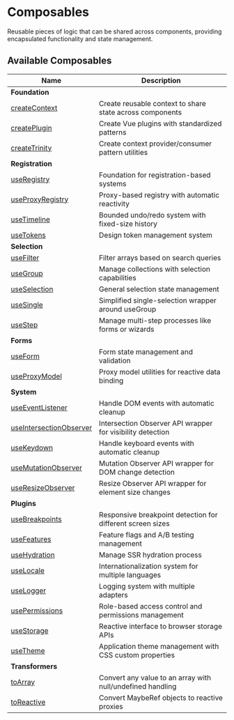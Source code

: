 # Composables

Reusable pieces of logic that can be shared across components, providing encapsulated functionality and state management.

<DocsPageFeatures :frontmatter />

## Available Composables

| Name | Description |
| - | - |
| **Foundation** | |
| [createContext](/composables/foundation/create-context) | Create reusable context to share state across components |
| [createPlugin](/composables/foundation/create-plugin) | Create Vue plugins with standardized patterns |
| [createTrinity](/composables/foundation/create-trinity) | Create context provider/consumer pattern utilities |
| **Registration** | |
| [useRegistry](/composables/registration/use-registry) | Foundation for registration-based systems |
| [useProxyRegistry](/composables/registration/use-proxy-registry) | Proxy-based registry with automatic reactivity |
| [useTimeline](/composables/registration/use-timeline) | Bounded undo/redo system with fixed-size history |
| [useTokens](/composables/registration/use-tokens) | Design token management system |
| **Selection** | |
| [useFilter](/composables/selection/use-filter) | Filter arrays based on search queries |
| [useGroup](/composables/selection/use-group) | Manage collections with selection capabilities |
| [useSelection](/composables/selection/use-selection) | General selection state management |
| [useSingle](/composables/selection/use-single) | Simplified single-selection wrapper around useGroup |
| [useStep](/composables/selection/use-step) | Manage multi-step processes like forms or wizards |
| **Forms** | |
| [useForm](/composables/forms/use-form) | Form state management and validation |
| [useProxyModel](/composables/forms/use-proxy-model) | Proxy model utilities for reactive data binding |
| **System** | |
| [useEventListener](/composables/system/use-event-listener) | Handle DOM events with automatic cleanup |
| [useIntersectionObserver](/composables/system/use-intersection-observer) | Intersection Observer API wrapper for visibility detection |
| [useKeydown](/composables/system/use-keydown) | Handle keyboard events with automatic cleanup |
| [useMutationObserver](/composables/system/use-mutation-observer) | Mutation Observer API wrapper for DOM change detection |
| [useResizeObserver](/composables/system/use-resize-observer) | Resize Observer API wrapper for element size changes |
| **Plugins** | |
| [useBreakpoints](/composables/plugins/use-breakpoints) | Responsive breakpoint detection for different screen sizes |
| [useFeatures](/composables/plugins/use-features) | Feature flags and A/B testing management |
| [useHydration](/composables/plugins/use-hydration) | Manage SSR hydration process |
| [useLocale](/composables/plugins/use-locale) | Internationalization system for multiple languages |
| [useLogger](/composables/plugins/use-logger) | Logging system with multiple adapters |
| [usePermissions](/composables/plugins/use-permissions) | Role-based access control and permissions management |
| [useStorage](/composables/plugins/use-storage) | Reactive interface to browser storage APIs |
| [useTheme](/composables/plugins/use-theme) | Application theme management with CSS custom properties |
| **Transformers** | |
| [toArray](/composables/transformers/to-array) | Convert any value to an array with null/undefined handling |
| [toReactive](/composables/transformers/to-reactive) | Convert MaybeRef objects to reactive proxies |
